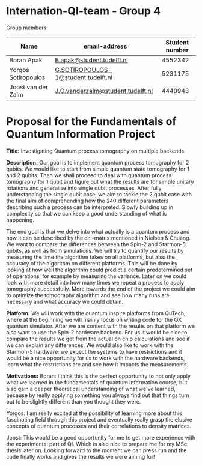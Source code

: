# Internation-QI-team - Group 4

Group members:

| Name                | email-address                       | Student number |
|---------------------|-------------------------------------|----------------|
| Boran Apak          | B.apak@student.tudelft.nl           | 4552342        |
| Yorgos Sotiropoulos | G.SOTIROPOULOS-1@student.tudelft.nl | 5231175        |
| Joost van der Zalm  | J.C.vanderzalm@student.tudelft.nl   | 4440943        |


# Proposal for the Fundamentals of Quantum Information Project

**Title:** Investigating Quantum process tomography on multiple backends

**Description:** 
Our goal is to implement quantum process tomography for 2 qubits. We would like to start from simple quantum state tomography for 1 and 2 qubits. Then we shall proceed to deal with quantum process tomography for 1 qubit and figure out what the results are for simple unitary rotations and generalise into single qubit processes. After fully understanding the single qubit case, we aim to tackle the 2 qubit case with the final aim of comprehending how the 240 different parameters describing such a process can be interpreted. Slowly building up in complexity so that we can keep a good understanding of what is happening. 

The end goal is that we delve into what actually is a quantum process and how it can be described by the chi-matrix mentioned in Nielsen & Chuang. We want to compare the differences between the Spin-2 and Starmon-5 qubits, as well as from simulations. We will try to quantify our results by measuring the time the algorithm takes on all platforms, but also the accuracy of the algorithm on different platforms. This will be done by looking at how well the algorithm could predict a certain predetermined set of operations, for example by measuring the variance. Later on we could look with more detail into how many times we repeat a process to apply tomography successfully. More towards the end of the project we could aim to optimize the tomography algorithm and see how many runs are necessary and what accuracy we could obtain. 

**Platform:** 
We will work with the quantum inspire platforms from QuTech, where at the beginning we will mainly focus on writing code for the QX quantum simulator. After we are content with the results on that platform we also want to use the Spin-2 hardware backend. For us it would be nice to compare the results we get from the actual on chip calculations and see if we can explain any differences. We would also like to work with the Starmon-5 hardware: we expect the systems to have restrictions and it would be a nice opportunity for us to work with the hardware backends, learn what the restrictions are and see how it impacts the measurements. 

**Motivations:** 
Boran: I think this is the perfect opportunity to not only apply what we learned in the fundamentals of quantum information course, but also gain a deeper theoretical understanding of what we've learned, because by really applying something you always find out that things turn out to be slightly different than you thought they were. 

Yorgos: I am really excited at the possibility of learning more about this fascinating field through this project and eventually really grasp the elusive concepts of quantum processes and their correlations to density matrices. 

Joost: This would be a good opportunity for me to get more experience with the experimental part of QI. Which is also nice to prepare me for my MSc thesis later on. Looking forward to the moment we can press run and the code finally works and gives the results we were aiming for!
